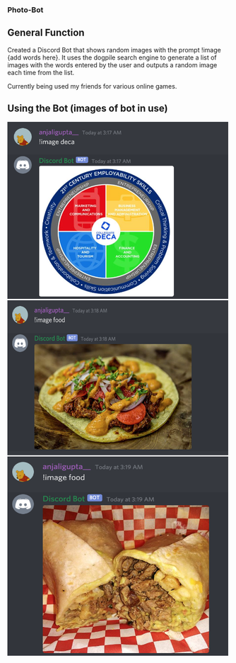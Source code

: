 ### Photo-Bot

## General Function
Created a Discord Bot that shows random images with the prompt !image {add words here}. It uses the dogpile search engine to generate a list of images with the words entered by the user and outputs a random image each time from the list.

Currently being used my friends for various online games.

## Using the Bot (images of bot in use)
<img src="pictures-of-bot/deca.png" alt="alt text" width="500" height="400">
<img src="pictures-of-bot/food.png" alt="alt text" width="500" height="350">
<img src="pictures-of-bot/food2.png" alt="alt text" width="500" height="450">
